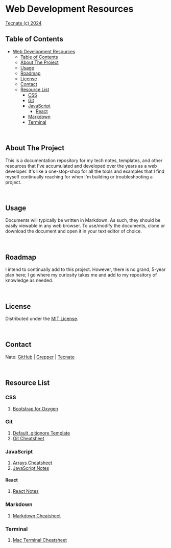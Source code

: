 # Web Development Resources

<a href="https://tecnate.dev" target="_blank" rel="author">Tecnate (c) 2024</a>

## Table of Contents

- [Web Development Resources](#web-development-resources)
  - [Table of Contents](#table-of-contents)
  - [About The Project](#about-the-project)
  - [Usage](#usage)
  - [Roadmap](#roadmap)
  - [License](#license)
  - [Contact](#contact)
  - [Resource List](#resource-list)
    - [CSS](#css)
    - [Git](#git)
    - [JavaScript](#javascript)
      - [React](#react)
    - [Markdown](#markdown)
    - [Terminal](#terminal)

<br>

## About The Project

This is a documentation repository for my tech notes, templates, and other resources that I've accumulated and developed over the years as a web developer. It's like a one-stop-shop for all the tools and examples that I find myself continually reaching for when I'm building or troubleshooting a project.

<br>

## Usage

Documents will typically be written in Markdown. As such, they should be easily viewable in any web browser. To use/modify the documents, clone or download the document and open it in your text editor of choice.

<br>

## Roadmap

I intend to continually add to this project. However, there is no grand, 5-year plan here; I go where my curiosity takes me and add to my repository of knowledge as needed.

<br>

## License

Distributed under the [MIT License](https://choosealicense.com/licenses/mit/).

<br>

## Contact

Nate: [GitHub](https://github.com/nvsmith) | [Grepper](https://www.grepper.com/profile/intra) | [Tecnate](https://tecnate.dev)

<br>

## Resource List

### CSS

1. [Bootstrap for Oxygen](CSS/bootstrap-oxygen.css)

### Git

1. [Default .gitignore Template](Git/default-gitignore.md)
2. [Git Cheatsheet](Git/git-cheatsheet.md)

### JavaScript

1. [Arrays Cheatsheet](JavaScript/arrays-cheatsheet.md)
2. [JavaScript Notes](JavaScript/javascript-notes.md)

#### React

1. [React Notes](JavaScript/React/react-notes.md)

### Markdown

1. [Markdown Cheatsheet](Markdown/markdown-cheatsheet.md)

### Terminal

1. [Mac Terminal Cheatsheet](Terminal/mac-terminal-cheatsheet.md)
